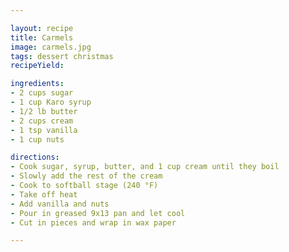 ```yaml
---

layout: recipe
title: Carmels
image: carmels.jpg
tags: dessert christmas 
recipeYield: 

ingredients: 
- 2 cups sugar
- 1 cup Karo syrup
- 1/2 lb butter
- 2 cups cream
- 1 tsp vanilla
- 1 cup nuts

directions: 
- Cook sugar, syrup, butter, and 1 cup cream until they boil
- Slowly add the rest of the cream
- Cook to softball stage (240 °F)
- Take off heat
- Add vanilla and nuts
- Pour in greased 9x13 pan and let cool
- Cut in pieces and wrap in wax paper

---
```



